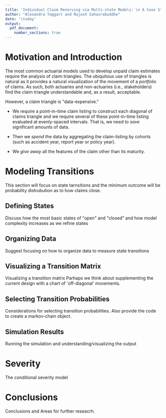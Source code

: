 ```yaml
---
title: 'Individual Claim Reserving via Multi-state Models: \n A Case Study and Recipe'
author: "Alexandra Taggart and Rajesh Sahasrabuddhe"
date: '\today'
output: 
  pdf_document:
    number_sections: true
---
```




# Motivation and Introduction 

The most common actuarial models used to develop unpaid claim estimates require the analysis of claim triangles. The ubiquitous use of triangles is natural as it provides a natural visualization of the movement of a _portfolio_ of claims. As such, both actuaries and non-actuaries (i.e., stakeholders) find the claim triangle understandable and, as a result, acceptable. 

However, a claim triangle is "data-expensive." 

* We require a point-in-time claim listing to construct each diagonal of claims triangle and we require several of these point-in-time listing evaluated at evenly-spaced intervals. That is, we need to _save_ significant amounts of data.

* Then we _spend_ the data by aggregating the claim-listing by cohorts (such as accident year, report year or policy year).

* We _give away_ all the features of the claim other than its maturity. 


# Modeling Transitions

This section will focus on state tarnsitions and the minimum outcome will be probability distrubution as to how claims close.

## Defining States

Discuss how the most basic states of "open" and "closed" and how model complexity increases as we refine states

## Organizing Data

Suggest focusing on how to organize data to measure state transitions

## Visualizing a Transition Matrix

Visualizing a transition matrix
Parhaps we think about supplementing the current design with a chart of
'off-diagonal' movements.

## Selecting Transition Probabilities

Considerations for selecting transition probabilities.
Also provide the code to create a markov-chain object.

## Simulation Results

Running the simulation and understanding/visualizing the output

# Severity

The conditional severity model

# Conclusions

Conclusions and Areas for further reseacrh.
